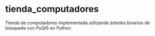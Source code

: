 # tienda_computadores
Tienda de computadores implementada utilizando árboles binarios de búsqueda con PyQt5 en Python.

